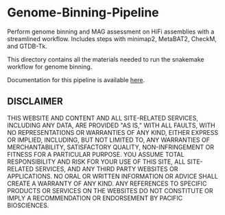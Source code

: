 # Genome-Binning-Pipeline

Perform genome binning and MAG assessment on HiFi assemblies with a streamlined workflow. Includes steps with minimap2, MetaBAT2, CheckM, and GTDB-Tk.

This directory contains all the materials needed to run the snakemake workflow for genome binning. 

Documentation for this pipeline is available [here](https://github.com/PacificBiosciences/pb-metagenomics-tools/blob/master/docs/Tutorial-Genome-Binning-Pipeline.md).


## DISCLAIMER
THIS WEBSITE AND CONTENT AND ALL SITE-RELATED SERVICES, INCLUDING ANY DATA, ARE PROVIDED "AS IS," WITH ALL FAULTS, WITH NO REPRESENTATIONS OR WARRANTIES OF ANY KIND, EITHER EXPRESS OR IMPLIED, INCLUDING, BUT NOT LIMITED TO, ANY WARRANTIES OF MERCHANTABILITY, SATISFACTORY QUALITY, NON-INFRINGEMENT OR FITNESS FOR A PARTICULAR PURPOSE. YOU ASSUME TOTAL RESPONSIBILITY AND RISK FOR YOUR USE OF THIS SITE, ALL SITE-RELATED SERVICES, AND ANY THIRD PARTY WEBSITES OR APPLICATIONS. NO ORAL OR WRITTEN INFORMATION OR ADVICE SHALL CREATE A WARRANTY OF ANY KIND. ANY REFERENCES TO SPECIFIC PRODUCTS OR SERVICES ON THE WEBSITES DO NOT CONSTITUTE OR IMPLY A RECOMMENDATION OR ENDORSEMENT BY PACIFIC BIOSCIENCES.
